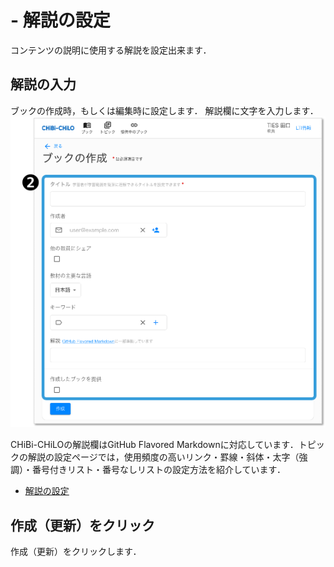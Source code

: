 # - 解説の設定

コンテンツの説明に使用する解説を設定出来ます．

## 解説の入力

ブックの作成時，もしくは編集時に設定します． 解説欄に文字を入力します． ![](<../.gitbook/assets/image (283).png>)

CHiBi-CHiLOの解説欄はGitHub Flavored Markdownに対応しています．トピックの解説の設定ページでは，使用頻度の高いリンク・罫線・斜体・太字（強調）・番号付きリスト・番号なしリストの設定方法を紹介しています．

* [解説の設定](../3-topikku/commentary.md)

## 作成（更新）をクリック

作成（更新）をクリックします．
